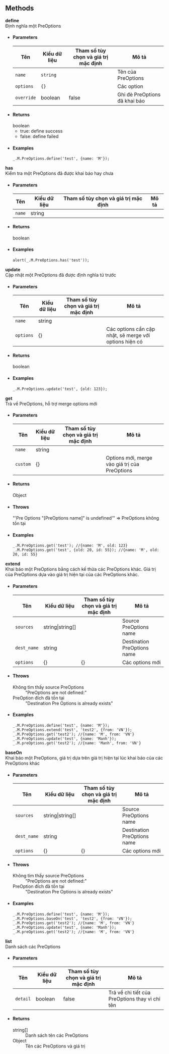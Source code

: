 ## Methods
<div class="panel panel-info">
    <div class="panel-heading"><strong>define</strong></div>
    <div class="panel-body">
        Định nghĩa một PreOptions
    </div>
    <ul class="list-group">
        <li class="list-group-item">
            <h4>Parameters</h4>
            <table class="table table-striped">
                <thead>
                <tr>
                    <th>Tên</th>
                    <th>Kiểu dữ liệu</th>
                    <th>Tham số tùy chọn và giá trị mặc định</th>
                    <th>Mô tả</th>
                </tr>
                </thead>
                <tbody>
                <tr>
                    <td><code>name</code></td>
                    <td><code>string</code></td>
                    <td></td>
                    <td>Tên của PreOptions</td>
                </tr>
                <tr>
                    <td><code>options</code></td>
                    <td><code>{}</code></td>
                    <td></td>
                    <td>Các option</td>
                </tr>
                <tr>
                    <td><code>override</code></td>
                    <td>boolean</td>
                    <td>false</td>
                    <td>Ghi đè PreOptions đã khai báo</td>
                </tr>
                </tbody>
            </table>
        </li>
        <li class="list-group-item">
            <h4>Returns</h4>
            boolean
            <ul>
                <li>true: define success</li>
                <li>false: define failed</li>
            </ul>
        </li>
        <li class="list-group-item">
            <h4>Examples</h4>
<pre><code class="javascript">_.M.PreOptions.define('test', {name: 'M'});</code></pre>
        </li>
    </ul>
</div>
<div class="panel panel-info">
    <div class="panel-heading"><strong>has</strong></div>
    <div class="panel-body">
        Kiểm tra một PreOptions đã được khai báo hay chưa
    </div>
    <ul class="list-group">
        <li class="list-group-item">
            <h4>Parameters</h4>
            <table class="table table-striped">
                <thead>
                <tr>
                    <th>Tên</th>
                    <th>Kiểu dữ liệu</th>
                    <th>Tham số tùy chọn và giá trị mặc định</th>
                    <th>Mô tả</th>
                </tr>
                </thead>
                <tbody>
                <tr>
                    <td><code>name</code></td>
                    <td>string</td>
                    <td></td>
                    <td></td>
                </tr>
                </tbody>
            </table>
        </li>
        <li class="list-group-item">
            <h4>Returns</h4>
            boolean
        </li>
        <li class="list-group-item">
            <h4>Examples</h4>
<pre><code class="javascript">alert(_.M.PreOptions.has('test'));</code></pre>
        </li>
    </ul>
</div>
<div class="panel panel-info">
    <div class="panel-heading"><strong>update</strong></div>
    <div class="panel-body">
        Cập nhật một PreOptions đã được định nghĩa từ trước
    </div>
    <ul class="list-group">
        <li class="list-group-item">
            <h4>Parameters</h4>
            <table class="table table-striped">
                <thead>
                <tr>
                    <th>Tên</th>
                    <th>Kiểu dữ liệu</th>
                    <th>Tham số tùy chọn và giá trị mặc định</th>
                    <th>Mô tả</th>
                </tr>
                </thead>
                <tbody>
                <tr>
                    <td><code>name</code></td>
                    <td>string</td>
                    <td></td>
                    <td></td>
                </tr>
                <tr>
                    <td><code>options</code></td>
                    <td>{}</td>
                    <td></td>
                    <td>Các options cần cập nhật, sẽ merge với options hiện có</td>
                </tr>
                </tbody>
            </table>
        </li>
        <li class="list-group-item">
            <h4>Returns</h4>
            boolean
        </li>
        <li class="list-group-item">
            <h4>Examples</h4>
<pre><code class="javascript">_.M.PreOptions.update('test', {old: 123});</code></pre>
        </li>
    </ul>
</div>
<div class="panel panel-info">
    <div class="panel-heading"><strong>get</strong></div>
    <div class="panel-body">
        Trả về PreOptions, hỗ trợ merge options mới
    </div>
    <ul class="list-group">
        <li class="list-group-item">
            <h4>Parameters</h4>
            <table class="table table-striped">
                <thead>
                <tr>
                    <th>Tên</th>
                    <th>Kiểu dữ liệu</th>
                    <th>Tham số tùy chọn và giá trị mặc định</th>
                    <th>Mô tả</th>
                </tr>
                </thead>
                <tbody>
                <tr>
                    <td><code>name</code></td>
                    <td>string</td>
                    <td></td>
                    <td></td>
                </tr>
                <tr>
                    <td><code>custom</code></td>
                    <td>{}</td>
                    <td></td>
                    <td>Options mới, merge vào giá trị của PreOptions</td>
                </tr>
                </tbody>
            </table>
        </li>
        <li class="list-group-item">
            <h4>Returns</h4>
            Object
        </li>
        <li class="list-group-item">
            <h4>Throws</h4>
            "'Pre Options "[PreOptions name]" is undefined'" => PreOptions không tồn tại
        </li>
        <li class="list-group-item">
            <h4>Examples</h4>
<pre><code class="javascript">_.M.PreOptions.get('test'); //{name: 'M', old: 123}
_.M.PreOptions.get('test', {old: 20, id: 55}); //{name: 'M', old: 20, id: 55}
</code></pre>
        </li>
    </ul>
</div>
<div class="panel panel-info">
    <div class="panel-heading"><strong>extend</strong></div>
    <div class="panel-body">
        Khai báo một PreOptions bằng cách kế thừa các PreOptions khác.
        Giá trị của PreOptions dựa vào giá trị hiện tại của các PreOptions khác.
    </div>
    <ul class="list-group">
        <li class="list-group-item">
            <h4>Parameters</h4>
            <table class="table table-striped">
                <thead>
                <tr>
                    <th>Tên</th>
                    <th>Kiểu dữ liệu</th>
                    <th>Tham số tùy chọn và giá trị mặc định</th>
                    <th>Mô tả</th>
                </tr>
                </thead>
                <tbody>
                <tr>
                    <td><code>sources</code></td>
                    <td>string|string[]</td>
                    <td></td>
                    <td>Source PreOptions name</td>
                </tr>
                <tr>
                    <td><code>dest_name</code></td>
                    <td>string</td>
                    <td></td>
                    <td>Destination PreOptions name</td>
                </tr>
                <tr>
                    <td><code>options</code></td>
                    <td>{}</td>
                    <td>{}</td>
                    <td>Các options mới</td>
                </tr>
                </tbody>
            </table>
        </li>
        <li class="list-group-item">
            <h4>Throws</h4>
            <dl>
                <dt>Không tìm thấy source PreOptions</dt>
                <dd>"PreOptions are not defined:"</dd>
                <dt>PreOption đích đã tồn tại</dt>
                <dd>"Destination Pre Options is already exists"</dd>
            </dl>
        </li>
        <li class="list-group-item">
            <h4>Examples</h4>
<pre><code class="javascript">_.M.PreOptions.define('test', {name: 'M'});
_.M.PreOptions.extend('test', 'test2', {from: 'VN'});
_.M.PreOptions.get('test2'); //{name: 'M', from: 'VN'}
_.M.PreOptions.update('test', {name: 'Manh'});
_.M.preOptions.get('test2'); //{name: 'Manh', from: 'VN'}
</code></pre>
        </li>
    </ul>
</div>
<div class="panel panel-info">
    <div class="panel-heading"><strong>baseOn</strong></div>
    <div class="panel-body">
        Khai báo một PreOptions, giá trị dựa trên giá trị hiện tại lúc khai báo của các PreOptions khác
    </div>
    <ul class="list-group">
        <li class="list-group-item">
            <h4>Parameters</h4>
<table class="table table-striped">
                <thead>
                <tr>
                    <th>Tên</th>
                    <th>Kiểu dữ liệu</th>
                    <th>Tham số tùy chọn và giá trị mặc định</th>
                    <th>Mô tả</th>
                </tr>
                </thead>
                <tbody>
                <tr>
                    <td><code>sources</code></td>
                    <td>string|string[]</td>
                    <td></td>
                    <td>Source PreOptions name</td>
                </tr>
                <tr>
                    <td><code>dest_name</code></td>
                    <td>string</td>
                    <td></td>
                    <td>Destination PreOptions name</td>
                </tr>
                <tr>
                    <td><code>options</code></td>
                    <td>{}</td>
                    <td>{}</td>
                    <td>Các options mới</td>
                </tr>
                </tbody>
            </table>
        </li>
        <li class="list-group-item">
            <h4>Throws</h4>
            <dl>
                <dt>Không tìm thấy source PreOptions</dt>
                <dd>"PreOptions are not defined:"</dd>
                <dt>PreOption đích đã tồn tại</dt>
                <dd>"Destination Pre Options is already exists"</dd>
            </dl>
        </li>
        <li class="list-group-item">
            <h4>Examples</h4>
<pre><code class="javascript">_.M.PreOptions.define('test', {name: 'M'});
_.M.PreOptions.baseOn('test', 'test2', {from: 'VN'});
_.M.PreOptions.get('test2'); //{name: 'M', from: 'VN'}
_.M.PreOptions.update('test', {name: 'Manh'});
_.M.preOptions.get('test2'); //{name: 'M', from: 'VN'}
</code></pre>
        </li>
    </ul>
</div>
<div class="panel panel-info">
    <div class="panel-heading"><strong>list</strong></div>
    <div class="panel-body">
        Danh sách các PreOptions
    </div>
    <ul class="list-group">
        <li class="list-group-item">
            <h4>Parameters</h4>
            <table class="table table-striped">
                <thead>
                <tr>
                    <th>Tên</th>
                    <th>Kiểu dữ liệu</th>
                    <th>Tham số tùy chọn và giá trị mặc định</th>
                    <th>Mô tả</th>
                </tr>
                </thead>
                <tbody>
                <tr>
                    <td><code>detail</code></td>
                    <td>boolean</td>
                    <td>false</td>
                    <td>Trả về chi tiết của PreOptions thay vì chỉ tên</td>
                </tr>
                </tbody>
            </table>
        </li>
        <li class="list-group-item">
            <h4>Returns</h4>
            <dl>
                <dt>string[]</dt>
                <dd>Danh sách tên các PreOptions</dd>
                <dt>Object</dt>
                <dd>Tên các PreOptions và giá trị</dd>
            </dl>
        </li>
    </ul>
</div>